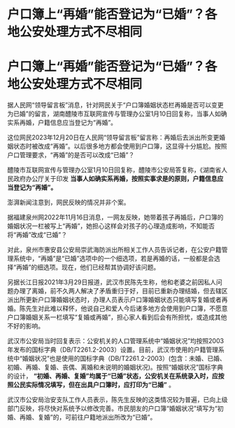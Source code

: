 # 户口簿上“再婚”能否登记为“已婚”？各地公安处理方式不尽相同

# 户口簿上“再婚”能否登记为“已婚”？各地公安处理方式不尽相同

据人民网“领导留言板”消息，针对网民关于“户口簿婚姻状态栏再婚是否可以变更为已婚”的留言，湖南醴陵市互联网宣传与管理办公室1月10日回复称，当事人如确实系再婚，户籍信息应当登记为“再婚”。

这位网民2023年12月20日在人民网“领导留言板”留言称：再婚后去派出所变更婚姻状态时被改成“再婚”。以后很多地方都会使用到户口簿，这显得十分尴尬。按照户口管理要求，“再婚”的是否可以改成“已婚”？

醴陵市互联网宣传与管理办公室1月10日回复称，醴陵市公安局答复称，《湖南省人民政府办公厅关于印发
**当事人如确实系再婚，按照实事求是的原则，户籍信息应当登记为“再婚”。**

澎湃新闻注意到，网民反映的情况并非个案。

据福建泉州网2022年11月16日消息，一网友反映，她带着孩子再婚后，户口簿的婚姻状况一栏被写上“再婚”，她担心这样会对孩子的心理造成影响，不知能否将“再婚”改成“已婚”？

对此，泉州市惠安县公安局崇武海防派出所相关工作人员告诉记者，在公安户籍管理系统中，“再婚”是“已婚”选项中的一个细选项，若是再婚的话，一般都是会选择“再婚”的细选项。现在，他们已经帮其协调好该问题。

另据长江日报2021年3月29日报道，武汉市民陈先生称，他和老婆之前因私人问题办理了离婚，前不久两人解决了矛盾重归于好，目前已重新办理结婚，但去辖区派出所更新户口簿婚姻状态时，办理人员表示户口簿婚姻状态只能填写复婚或者再婚。陈先生对此难以释怀，他说自己和爱人今后诸多地方会使用到户口簿，不愿意户口簿婚姻关系一栏填写“复婚或再婚”，担心家人看到后会有所担忧，或造成其他不好的影响。

武汉市公安局当时回复表示：公安机关的人口管理系统中“婚姻状况”均按照2003年发布的国标字典（DB/T2261.2-2003）设置。目前，武汉市使用的户籍管理系统中“婚姻状况”也是使用的国标字典（DB/T2261.2-2003）(包含：未婚、已婚、初婚、再婚、复婚、丧偶、离婚和未说明的婚姻状况)。按照“婚姻状况”国标字典的设计，
**“初婚、再婚、复婚”均属于“已婚”状态，公安机关在系统录入时，应按照公民实际情况填写，但在出具户口簿时，应打印为“已婚”** 。

武汉市公安局治安支队工作人员表示，陈先生反映的这类情况较为普遍，已向上级部门反映，将尽快对系统予以修改完善。市民朋友的户口簿“婚姻状况”填写为“初婚、再婚、复婚”的，可前往户籍地派出所改为“已婚”。

